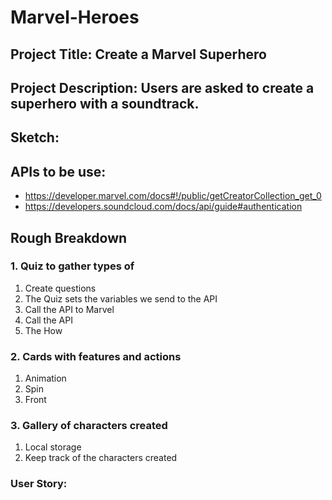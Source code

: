 # Marvel-Heroes

## Project Title: Create a Marvel Superhero 

## Project Description: Users are asked to create a superhero with a soundtrack. 

## Sketch: 

## APIs to be use:
-	https://developer.marvel.com/docs#!/public/getCreatorCollection_get_0
-	https://developers.soundcloud.com/docs/api/guide#authentication

## Rough Breakdown 

### 1. Quiz to gather types of 
1.	Create questions
2.	The Quiz sets the variables we send to the API 
3.	Call the API to Marvel 
4.	Call the API 
5.	The How 

 

### 2. Cards with features and actions 
1.	Animation 
2.	Spin 
3.	Front 

### 3.	Gallery of characters created 
1.	Local storage 
2.	Keep track of the characters created 

### User Story: 
